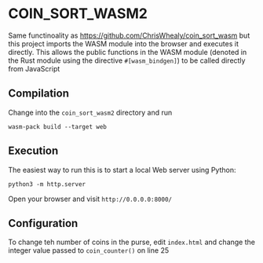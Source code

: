 # COIN_SORT_WASM2

Same functinoality as <https://github.com/ChrisWhealy/coin_sort_wasm> but this project imports the WASM module into the browser and executes it directly.  This allows the public functions in the WASM module (denoted in the Rust module using the directive `#[wasm_bindgen]`) to be called directly from JavaScript

## Compilation

Change into the `coin_sort_wasm2` directory and run 

`wasm-pack build --target web`

## Execution

The easiest way to run this is to start a local Web server using Python:

`python3 -m http.server`

Open your browser and visit `http://0.0.0.0:8000/`

## Configuration

To change teh number of coins in the purse, edit `index.html` and change the integer value passed to `coin_counter()` on line 25

